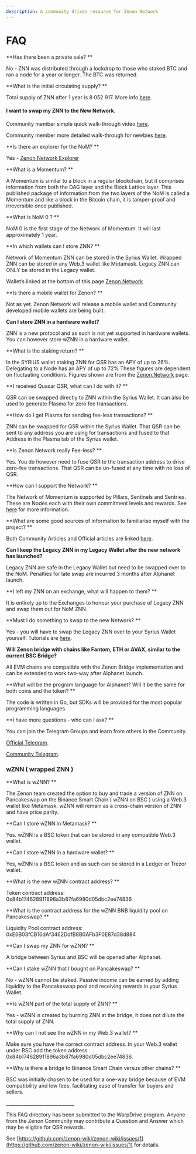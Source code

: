 ```yaml
---
description: A community driven resource for Zenon Network
---
```


# FAQ

**Has there been a private sale? **

No - ZNN was distributed through a lockdrop to those who staked BTC and ran a node for a year or longer. The BTC was returned.

**What is the initial circulating supply? **

Total supply of ZNN after 1 year is 8 052 917. More info [here](https://medium.com/@zenon.network/znn-x-qsr-alphanet-specifications-83d27c005c09).

#### I want to swap my ZNN to the New Network.

Community member simple quick walk-through video [here](https://youtu.be/Ge9BMVHC5JA?t=34).

Community member more detailed walk-through for newbies [here](https://youtu.be/XtA\_HgiEnoY).

**Is there an explorer for the NoM? **

Yes - [Zenon Network Explorer](https://explorer.znn.space)&#x20;

**What is a Momentum? **

A Momentum is similar to a block in a regular blockchain, but it comprises information from both the DAG layer and the Block Lattice layer. This published package of information from the two layers of the NoM is called a Momentum and like a block in the Bitcoin chain, it is tamper-proof and irreversible once published.

**What is NoM 0 ? **

NoM 0 is the first stage of the Network of Momentum. It will last approximately 1 year.

**In which wallets can I store ZNN? **

Network of Momentum ZNN can be stored in the Syrius Wallet. Wrapped ZNN can be stored in any Web.3 wallet like Metamask. Legacy ZNN can ONLY be stored in the Legacy wallet.

Wallet’s linked at the bottom of this page [Zenon.Network](https://zenon.network)

**Is there a mobile wallet for Zenon? **

Not as yet. Zenon Network will release a mobile wallet and Community developed mobile wallets are being built.

**Can I store ZNN in a hardware wallet?**

ZNN is a new protocol and as such is not yet supported in hardware wallets. You can however store wZNN in a hardware wallet.

**What is the staking return? **

In the SYRIUS wallet staking ZNN for QSR has an APY of up to 26%. Delegating to a Node has an APY of up to 72% These figures are dependent on fluctuating conditions. Figures shown are from the [Zenon.Network](https://zenon.network/#downloads) page.

**I received Quasar QSR, what can I do with it? **

QSR can be swapped directly to ZNN within the Syrius Wallet. It can also be used to generate Plasma for zero fee transactions.

**How do I get Plasma for sending fee-less transactions? **

ZNN can be swapped for QSR within the Syrius Wallet. That QSR can be sent to any address you are using for transactions and fused to that Address in the Plasma tab of the Syrius wallet.

**Is Zenon Network really Fee-less? **

Yes. You do however need to fuse QSR to the transaction address to drive zero-fee transactions. That QSR can be un-fused at any time with no loss of QSR.

**How can I support the Network? **

The Network of Momentum is supported by Pillars, Sentinels and Sentries. These are Nodes each with their own commitment levels and rewards. See [here](more-information/nodes-pillars-and-sentinels.md) for more information.

**What are some good sources of information to familiarise myself with the project? **

Both Community Articles and Official articles are linked [here](./).

**Can I keep the Legacy ZNN in my Legacy Wallet after the new network has launched?**

Legacy ZNN are safe in the Legacy Wallet but need to be swapped over to the NoM. Penalties for late swap are incurred 3 months after Alphanet launch.

**I left my ZNN on an exchange, what will happen to them? **

It is entirely up to the Exchanges to honour your purchase of Legacy ZNN and swap them out for NoM ZNN.

**Must I do something to swap to the new Network? **

Yes - you will have to swap the Legacy ZNN over to your Syrius Wallet yourself. Tutorials are [here](more-information/swap-to-alphanet.md).

**Will Zenon bridge with chains like Fantom, ETH or AVAX, similar to the current BSC Bridge?**&#x20;

All EVM chains are compatible with the Zenon Bridge implementation and can be extended to work two-way after Alphanet launch.

**What will be the program language for Alphanet? Will it be the same for both coins and the token? **

The code is written in Go, but SDKs will be provided for the most popular programming languages.

**I have more questions - who can I ask? **

You can join the Telegram Groups and learn from others in the Community.

[Official Telegram](https://t.me/joinchat/MLyPehLIbJj1nw1XOOOltg).

[Community Telegram](https://t.me/joinchat/sImVGqlVQSpkNTBk).

### **wZNN ( wrapped ZNN )**

**What is wZNN? **

The Zenon team created the option to buy and trade a version of ZNN on Pancakeswap on the Binance Smart Chain ( wZNN on BSC ) using a Web.3 wallet like Metamask. wZNN will remain as a cross-chain version of ZNN and have price parity.

**Can I store wZNN in Metamask? **

Yes. wZNN is a BSC token that can be stored in any compatible Web.3 wallet.

**Can I store wZNN in a hardware wallet? **

Yes, wZNN is a BSC token and as such can be stored in a Ledger or Trezor wallet.

**What is the new wZNN contract address? **

Token contract address: 0x84b174628911896a3b87fa6980d05dbc2ee74836

**What is the contract address for the wZNN BNB liquidity pool on Pancakeswap? **

Liquidity Pool contract address: 0xE6B03fCB16dAf3462DdfB8B0AFb3F0E87d38d884

**Can I swap my ZNN for wZNN? **

A bridge between Syrius and BSC will be opened after Alphanet.

**Can I stake wZNN that I bought on Pancakeswap? **

No - wZNN cannot be staked. Passive income can be earned by adding liquidity to the Pancakeswap pool and receiving rewards in your Syrius Wallet.

**Is wZNN part of the total supply of ZNN? **

Yes - wZNN is created by burning ZNN at the bridge, it does not dilute the total supply of ZNN.

**Why can I not see the wZNN in my Web.3 wallet? **

Make sure you have the correct contract address. In your Web.3 wallet under BSC add the token address 0x84b174628911896a3b87fa6980d05dbc2ee74836.

**Why is there a bridge to Binance Smart Chain versus other chains? **

BSC was initially chosen to be used for a one-way bridge because of EVM compatibility and low fees, facilitating ease of transfer for buyers and sellers.

\_\_\_\_\_\_\_\_\_\_\_\_\_\_\_\_\_\_\_\_\_\_\_\_\_\_\_\_\_

This FAQ directory has been submitted to the WarpDrive program. Anyone from the Zenon Community may contribute a Question and Answer which may be eligible for QSR rewards.&#x20;

See [https://github.com/zenon-wiki/zenon-wiki/issues/1](https://github.com/zenon-wiki/zenon-wiki/issues/1) for details.
